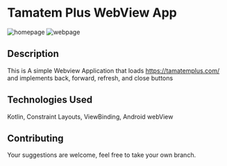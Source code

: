 # Tamatem Plus WebView App
![homepage](https://github.com/xyz996/TamatemPlusAssignment/assets/34720227/5632467a-492d-4d48-a8fd-6d36b8586273)
![webpage](https://github.com/xyz996/TamatemPlusAssignment/assets/34720227/83654b8c-6015-4012-9ac9-da6b50b242dd)


## Description
This is A simple Webview Application that loads https://tamatemplus.com/ and implements back, forward, refresh, and close buttons

## Technologies Used

Kotlin, Constraint Layouts, ViewBinding, Android webView


## Contributing

Your suggestions are welcome, feel free to take your own branch.

